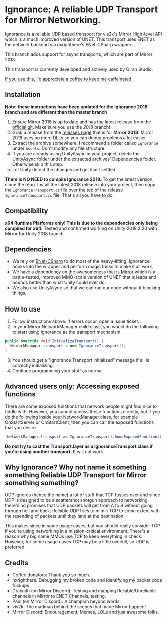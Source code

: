 # Ignorance: A reliable UDP Transport for Mirror Networking.
Ignorance is a reliable UDP based transport for vis2k's Mirror High-level API which is a much improved version of UNET. 
This transport uses ENET as the network backend via nxrighthere's ENet-CSharp wrapper.

This branch adds support for async transports, which are part of Mirror 2018.

This transport is currently developed and actively used by Oiran Studio.

[If you use this, I'd appreciate a coffee to keep me caffeinated.](https://ko-fi.com/coburn)

## Installation
**Note: these instructions have been updated for the Ignorance 2018 branch and are different than the master branch**
1. Ensure Mirror 2018 is up to date and has the latest release from the [official git](https://github.com/vis2k/Mirror). Make sure you use the *2018* branch!
1. Grab a release from the [releases page](https://github.com/SoftwareGuy/Ignorance/releases) that is for **Mirror 2018**. Mirror 2018 uses no more DLLs so you can debug problems a lot easier.
2. Extract the archive somewhere. I recommend a folder called `Ignorance` under `Assets`. Don't modify any file structure.
3. If you are already using UnityAsync in your project, delete the UnityAsync folder under the extracted archives' Dependencies folder. Otherwise skip this step.
4. Let Unity detect the changes and get itself settled.

**There is NO NEED to compile Ignorance 2018.** To get the latest version, clone the repo. Install the latest 2018 release into your project, then copy the `IgnoranceTransport.cs` file over the top of the release `IgnoranceTransport.cs` file. That's all you have to do.

## Compatibility
**x64 Runtime Platforms only! This is due to the dependencies only being compiled for x64.**
Tested and confirmed working on Unity 2018.2.20 with Mirror for Unity 2018 branch.

## Dependencies
- We rely on [ENet-CSharp](https://github.com/nxrighthere/ENet-CSharp) to do most of the heavy-lifting. Ignorance hooks into the wrapper and perform magic tricks to make it all work.
- We have a dependency on the awesomeness that is [Mirror](https://github.com/vis2k/Mirror) which is a battle-tested, improved MMO-scale version of UNET that is leaps and bounds better than what Unity could ever do. 
- We also use UnityAsync so that we can run our code without it blocking things.

## How to use
1. Follow instructions above. If errors occur, open a Issue ticket.
2. In your Mirror NetworkManager child class, you would do the following to start using Ignorance as the transport mechanism:
```csharp
public override void InitializeTransport() {
  NetworkManager.transport = new IgnoranceTransport();
}
```
3. You should get a "Ignorance Transport initialized" message if all is correctly initializing.
4. Continue programming your stuff as normal.

## Advanced users only: Accessing exposed functions
There are some exposed functions that network people might find nice to fiddle with.
However, you cannot access these functions directly, but if you do the following inside your NetworkManager class, for example OnStartServer or OnStartClient, then you can call the exposed functions that you desire.

```csharp
(NetworkManager.transport as IgnoranceTransport).SomeExposedFunction();
```

**Do not try to cast the Transport.layer as a IgnoranceTransport class if you're using another transport.** It will not work.

## Why Ignorance? Why not name it something something Reliable UDP Transport for Mirror something something?
UDP ignores (hence the name) a lot of stuff that TCP fusses over and since UDP is designed to be a scattershot shotgun approach to networking, there's no promises that UDP packets will get from A to B without going through hell and back. Reliable UDP tries to mimic TCP to some extent with the resending of packets until they land at the destination.

This makes since in some usage cases, but you should really consider TCP if you're using networking in a mission-critical environment. There's a reason why big name MMOs use TCP to keep everything in check. However, for some usage cases TCP may be a little overkill, so UDP is preferred.

## Credits
- Coffee donators: Thank you so much.
- nxrighthere: Debugging my broken code and identifying my packet code fuckups
- Draknith (on Mirror Discord): Testing and mapping Reliable/Unreliable channels in Mirror to ENET Channels, testing.
- Paul (on Mirror Discord): A champion beyond words.
- vis2k: The madman behind the scenes that made Mirror happen!
- Mirror Discord: Encouragement, Memes, LOLs and just awesome folks.
